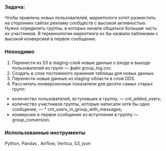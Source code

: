 ### Задача:
Чтобы привлечь новых пользователей, маркетологи хотят разместить на сторонних сайтах рекламу сообществ с высокой активностью. Нужно определить группы, в которых начала общаться большая часть их участников. В терминологии маркетинга их бы назвали пабликами с высокой конверсией в первое сообщение.

### Неоходимо

1. Перенести из S3 в staging-слой новые данные о входе и выходе пользователей из групп — файл group_log.csv.
2. Создать в слое постоянного хранения таблицы для новых данных.
3. Перенести новые данные из staging-области в слой DDS.
4. Рассчитать конверсионные показатели для десяти самых старых групп:
* количество пользователей, вступивших в группу, — cnt_added_users;
* количество участников группы, которые написали хотя бы одно сообщение, — * cnt_users_in_group_with_messages;
* конверсию в первое сообщение из вступления в группу — group_conversion.


### Использованные инструменты

Python, Pandas , Airflow, Vertica, S3, json
